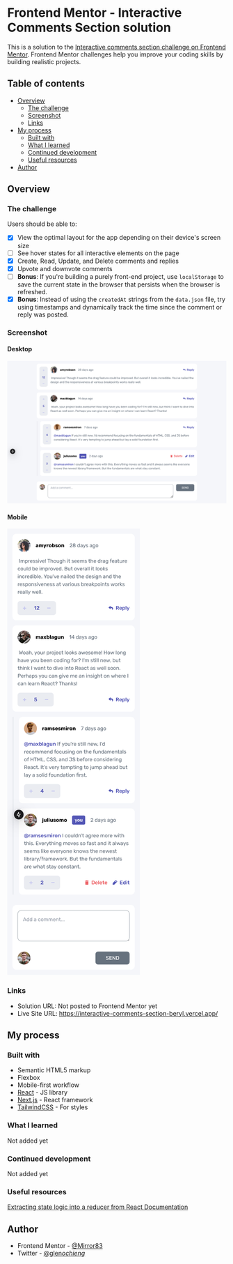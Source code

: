 # Frontend Mentor - Interactive Comments Section solution

This is a solution to the
[Interactive comments section challenge on Frontend Mentor](https://www.frontendmentor.io/challenges/interactive-comments-section-iG1RugEG9).
Frontend Mentor challenges help you improve your coding skills by building realistic projects.

## Table of contents

- [Overview](#overview)
  - [The challenge](#the-challenge)
  - [Screenshot](#screenshot)
  - [Links](#links)
- [My process](#my-process)
  - [Built with](#built-with)
  - [What I learned](#what-i-learned)
  - [Continued development](#continued-development)
  - [Useful resources](#useful-resources)
- [Author](#author)

## Overview

### The challenge

Users should be able to:

- [x] View the optimal layout for the app depending on their device's screen size
- [ ] See hover states for all interactive elements on the page
- [x] Create, Read, Update, and Delete comments and replies
- [x] Upvote and downvote comments
- [ ] **Bonus**: If you're building a purely front-end project, use `localStorage` to save the current state in the
      browser
      that persists when the browser is refreshed.
- [x] **Bonus**: Instead of using the `createdAt` strings from the `data.json` file, try using timestamps and
      dynamically
      track the time since the comment or reply was posted.

### Screenshot

#### Desktop

![Desktop screenshot](./screenshots/desktop.png)

#### Mobile

![Mobile screenshot](./screenshots/mobile.png)

### Links

- Solution URL: Not posted to Frontend Mentor yet
- Live Site URL: https://interactive-comments-section-beryl.vercel.app/

## My process

### Built with

- Semantic HTML5 markup
- Flexbox
- Mobile-first workflow
- [React](https://reactjs.org/) - JS library
- [Next.js](https://nextjs.org/) - React framework
- [TailwindCSS](https://tailwindcss.com/) - For styles

### What I learned

Not added yet

### Continued development

Not added yet

### Useful resources

[Extracting state logic into a reducer from React Documentation](https://react.dev/learn/extracting-state-logic-into-a-reducer)

## Author

- Frontend Mentor - [@Mirror83](https://www.frontendmentor.io/profile/yourusername)
- Twitter - [@glen*ochieng*](https://www.twitter.com/glen_ochieng_)
